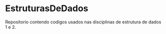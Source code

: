 EstruturasDeDados
=================

Repositorio contendo codigos usados nas disciplinas de estrutura de dados 1 e 2.
